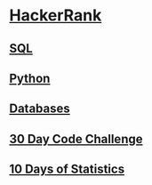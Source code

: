 
# [HackerRank](https://www.hackerrank.com/)

## [SQL](https://github.com/anuragambuja/HackerRank/tree/master/SQL)

## [Python](https://github.com/anuragambuja/HackerRank/tree/master/Python)

## [Databases](https://github.com/anuragambuja/HackerRank/tree/master/Databases)

## [30 Day Code Challenge](https://github.com/anuragambuja/HackerRank/tree/master/30-Days-Of-Code)

## [10 Days of Statistics](https://github.com/anuragambuja/HackerRank/tree/master/10%20Days%20of%20Statistics)

